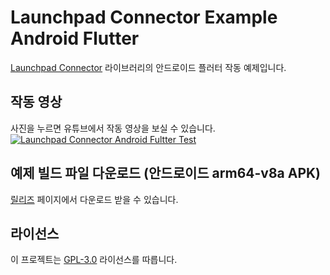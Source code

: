 # Launchpad Connector Example Android Flutter

[Launchpad Connector](https://github.com/Tyndall-log/Launchpad_Connector) 라이브러리의 안드로이드 플러터 작동 예제입니다.  

## 작동 영상

사진을 누르면 유튜브에서 작동 영상을 보실 수 있습니다.  
[![Launchpad Connector Android Fultter Test](https://img.youtube.com/vi/Vk5leScgQQQ/0.jpg)](https://www.youtube.com/watch?v=Vk5leScgQQQ)

## 예제 빌드 파일 다운로드 (안드로이드 arm64-v8a APK)

[릴리즈](https://github.com/Tyndall-log/Launchpad_Connector_Example_Android_Flutter/releases) 페이지에서 다운로드 받을 수 있습니다.

## 라이선스

이 프로젝트는 [GPL-3.0](https://opensource.org/licenses/GPL-3.0) 라이선스를 따릅니다.
